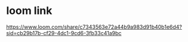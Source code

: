 # loom link
https://www.loom.com/share/c7343563e72a44b9a983d91b40b1e6d4?sid=cb29b17b-cf29-4dc1-9cd6-3fb33c41a9bc

